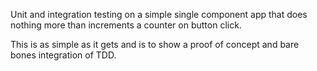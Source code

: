 Unit and integration testing on a simple single component app that does nothing more than increments a counter on button click.

This is as simple as it gets and is to show a proof of concept and bare bones integration of TDD.